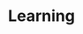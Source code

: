 ---
title: "Learning"
enableToc: false
tags:
- resources
- business
- development
- business development
- bd
---